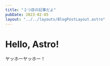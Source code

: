 ```yaml
---
title: "２つ目の記事だよ"
pubDate: 2023-02-05
layout: "../../layouts/BlogPostLayout.astro"
---
```


# Hello, Astro!
ヤッホーヤッホー！
